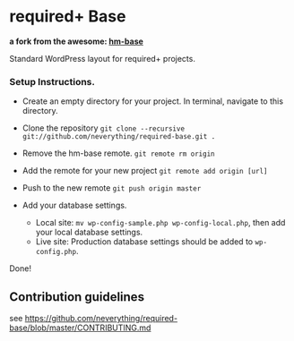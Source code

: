 # required+ Base
__a fork from the awesome: [hm-base](https://github.com/humanmade/hm-base)__

Standard WordPress layout for required+ projects.

### Setup Instructions.

* Create an empty directory for your project. In terminal, navigate to this directory.
* Clone the repository `git clone --recursive git://github.com/neverything/required-base.git .`
* Remove the hm-base remote. `git remote rm origin`
* Add the remote for your new project `git remote add origin [url]`
* Push to the new remote `git push origin master`

* Add your database settings.

	* Local site: `mv wp-config-sample.php wp-config-local.php`, then add your local database settings.
	* Live site: Production database settings should be added to `wp-config.php`.

Done!

## Contribution guidelines ##

see https://github.com/neverything/required-base/blob/master/CONTRIBUTING.md
